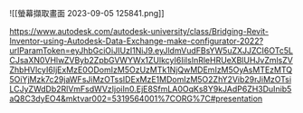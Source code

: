 ![[螢幕擷取畫面 2023-09-05 125841.png]]

https://www.autodesk.com/autodesk-university/class/Bridging-Revit-Inventor-using-Autodesk-Data-Exchange-make-configurator-2022?urlParamToken=eyJhbGciOiJIUzI1NiJ9.eyJldmVudFBsYW5uZXJJZCI6OTc5LCJsaXN0VHlwZVByb2ZpbGVWYWx1ZUlkcyI6IiIsInRleHRUeXBlUHJvZmlsZVZhbHVlcyI6IjExMzE0ODomIzM5OzUzMTk1NjQwMDEmIzM5OyAsMTEzMTQ5OiYjMzk7c29jaWFsJiMzOTssIDExMzE1MDomIzM5O2ZhY2Vib29rJiMzOTsiLCJyZWdDb2RlVmFsdWVzIjoiIn0.EjE8SfmLA0OqKs8Y9kJAdP6ZH3DuInib5aQ8C3dyEO4&mktvar002=5319564001%7CORG%7C#presentation